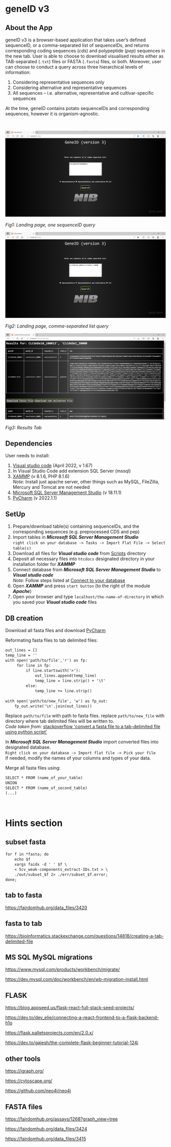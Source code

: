 # geneID v3

## About the App


geneID v3 is a browser-based application that takes user’s defined sequenceID, or a comma-separated list of sequenceIDs, and returns corresponding coding sequences (_cds_) and polypeptide (_pep_) sequences in the new tab. 
User is able to choose to download visualised results either as TAB-separated (```.txt```) files or FASTA (```.fasta```) files, or both. 
Moreover, user can choose to conduct a query across three hierarchical levels of information: 
1. Considering representative sequences only
2. Considering alternative and representative sequences
2. All sequences – i.e. alternative, representative and cultivar-specific sequences

At the time, geneID contains potato sequenceIDs and corresponding sequences, however it is organism-agnostic. 


&nbsp;&nbsp;&nbsp;



![Fig1](./Figures/slika5.png)

*Fig1: Landing page, one sequenceID query*

![Fig2](./Figures/slika6.png)

*Fig2: Landing page, comma-separated list query*

![Fig3](./Figures/slika7.png)

*Fig3: Results Tab*




## Dependencies
User needs to install:
1. [Visual studio code]( https://code.visualstudio.com/) (April 2022, v 1.67) 
2. In Visual Studio Code add extension SQL Server (mssql)
3. [XAMMP](https://www.apachefriends.org/index.html) (v 8.1.6, PHP 8.1.6) \
_Note:_ Install just apache server, other things such as MySQL, FileZilla, Mercury and Tomcat are not needed
4. [Microsoft SQL Server Management Studio](https://docs.microsoft.com/en-us/sql/ssms/download-sql-server-management-studio-ssms?view=sql-server-ver16) (v 18.11.1)
5. [PyCharm](https://www.jetbrains.com/pycharm/download/#section=windows) (v 2022.1.1)

## SetUp
1.	Prepare/download  table(s) containing sequenceIDs, and the corresponding sequences (e.g. preprocessed CDS and pep)
2.	Import tables in ***Microsoft SQL Server Management Studio*** \
     `right click on your database -> Tasks -> Import Flat File -> Select table(s)`  
3.	Download all files for ***Visual studio code*** from [Scripts](https://github.com/NIB-SI/geneID/tree/main/Scripts) directory
4.	Deposit all necessary files into `htcdocs` designated directory in your installation folder for ***XAMMP***
5.	Connect database from ***Microsoft SQL Server Management Studio*** to ***Visual studio code*** \
    _Note:_ Follow steps listed at [Connect to your database](https://docs.microsoft.com/en-us/azure/azure-sql/database/connect-query-vscode?view=azuresql#connect-to-your-database)
6.	Open ***XAMMP*** and press `start button` (to the right of the module ***Apache***)
7.	Open your browser and type `localhost/the-name-of-directory` in which you saved your ***Visual studio code*** files



## DB creation
Download all fasta files and download [PyCharm](https://www.jetbrains.com/pycharm/download/#section=windows)

Reformating fasta files to tab delimited files:

```
out_lines = []
temp_line = ''
with open('path/to/file','r') as fp:
     for line in fp:
         if line.startswith('>'):
             out_lines.append(temp_line)
             temp_line = line.strip() + '\t'
         else:
             temp_line += line.strip()

with open('path/to/new_file', 'w') as fp_out:
    fp_out.write('\n'.join(out_lines))
```

Replace `path/to/file` with path to fasta files. replace `path/to/new_file` with directory where tab delimited files will be written to. \
_Code taken from:_ [stackoverflow 'convert a fasta file to a tab-delimited file using python script'](https://stackoverflow.com/questions/39806301/convert-a-fasta-file-to-a-tab-delimited-file-using-python-script)

In ***Microsoft SQL Server Management Studio*** import converted files into designated database. \
`Right click on your database -> Import flat file -> Pick your file` \
If needed, modify the names of your columns and types of your data.  

Merge all fasta files using:

```
SELECT * FROM (name_of_your_table)
UNION
SELECT * FROM (name_of_second_table)
(...)
```

&nbsp;&nbsp;&nbsp;

# Hints section
## subset fasta
```
for f in *fasta; do
    echo $f
    xargs faidx -d ' ' $f \
    < 5cv_weak-components_extract-IDs.txt > \
    ./out/subset_$f 2> ./err/subset_$f.error;
done;
```

## tab to fasta
<https://fairdomhub.org/data_files/3420>

## fasta to tab
<https://bioinformatics.stackexchange.com/questions/14818/creating-a-tab-delimited-file>

## MS SQL MySQL migrations 

<https://www.mysql.com/products/workbench/migrate/>

<https://dev.mysql.com/doc/workbench/en/wb-migration-install.html>


## FLASK

<https://blog.appseed.us/flask-react-full-stack-seed-projects/>

<https://dev.to/dev_elie/connecting-a-react-frontend-to-a-flask-backend-h1o>

<https://flask.palletsprojects.com/en/2.0.x/>

<https://dev.to/gajesh/the-complete-flask-beginner-tutorial-124i>

## other tools
<https://igraph.org/>

<https://cytoscape.org/>

<https://github.com/neo4j/neo4j>

## FASTA files
<https://fairdomhub.org/assays/1268?graph_view=tree>

<https://fairdomhub.org/data_files/3424>

<https://fairdomhub.org/data_files/3415>

